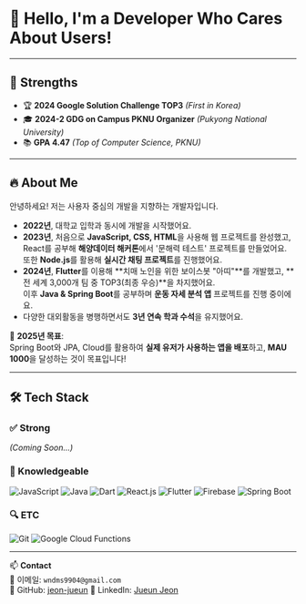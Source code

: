 # 👋 Hello, I'm a Developer Who Cares About Users!

---

## 🚀 Strengths
- 🏆 **2024 Google Solution Challenge TOP3** *(First in Korea)*
- 🎓 **2024-2 GDG on Campus PKNU Organizer** *(Pukyong National University)*
- 📚 **GPA 4.47** *(Top of Computer Science, PKNU)*

---

## 🔥 About Me
안녕하세요! 저는 사용자 중심의 개발을 지향하는 개발자입니다.

- **2022년**, 대학교 입학과 동시에 개발을 시작했어요.
- **2023년**, 처음으로 **JavaScript, CSS, HTML**을 사용해 웹 프로젝트를 완성했고, React를 공부해 **해양데이터 해커톤**에서 '문해력 테스트' 프로젝트를 만들었어요.  
  또한 **Node.js**를 활용해 **실시간 채팅 프로젝트**를 진행했어요.
- **2024년**, **Flutter**를 이용해 **치매 노인을 위한 보이스봇 "아띠"**를 개발했고, **전 세계 3,000개 팀 중 TOP3(최종 우승)**을 차지했어요.  
  이후 **Java & Spring Boot**를 공부하며 **운동 자세 분석 앱** 프로젝트를 진행 중이에요.
- 다양한 대외활동을 병행하면서도 **3년 연속 학과 수석**을 유지했어요.

🎯 **2025년 목표**:  
Spring Boot와 JPA, Cloud를 활용하여 **실제 유저가 사용하는 앱을 배포**하고, **MAU 1000**을 달성하는 것이 목표입니다!

---

## 🛠 Tech Stack
### ✅ Strong
_(Coming Soon...)_

### 📌 Knowledgeable
![JavaScript](https://img.shields.io/badge/JavaScript-F7DF1E?style=flat&logo=javascript&logoColor=black)
![Java](https://img.shields.io/badge/Java-007396?style=flat&logo=java&logoColor=white)
![Dart](https://img.shields.io/badge/Dart-0175C2?style=flat&logo=dart&logoColor=white)
![React.js](https://img.shields.io/badge/React.js-61DAFB?style=flat&logo=react&logoColor=black)
![Flutter](https://img.shields.io/badge/Flutter-02569B?style=flat&logo=flutter&logoColor=white)
![Firebase](https://img.shields.io/badge/Firebase-FFCA28?style=flat&logo=firebase&logoColor=black)
![Spring Boot](https://img.shields.io/badge/Spring_Boot-6DB33F?style=flat&logo=spring-boot&logoColor=white)

### 🔍 ETC
![Git](https://img.shields.io/badge/Git-F05032?style=flat&logo=git&logoColor=white)
![Google Cloud Functions](https://img.shields.io/badge/Google_Cloud_Functions-4285F4?style=flat&logo=google-cloud&logoColor=white)

---

📫 **Contact**  
💌 이메일: `wndms9904@gmail.com`  
📌 GitHub: [jeon-jueun](https://github.com/jeon-jueun) 
📌 LinkedIn: [Jueun Jeon](https://www.linkedin.com/in/jueun-jeon-947842283/)

